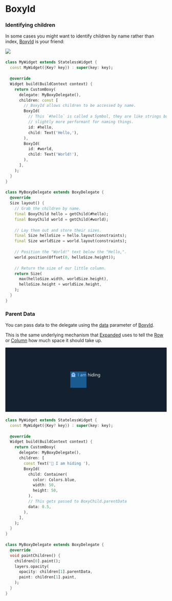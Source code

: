# BoxyId

### Identifying children

In some cases you might want to identify children by name rather than index, [BoxyId](https://pub.dev/documentation/boxy/latest/boxy/BoxyId-class.html) is your friend:

![](../.gitbook/assets/ftest\_XBEjnnpsdS.png)

```dart
class MyWidget extends StatelessWidget {
  const MyWidget({Key? key}) : super(key: key);

  @override
  Widget build(BuildContext context) {
    return CustomBoxy(
      delegate: MyBoxyDelegate(),
      children: const [
        // BoxyId allows children to be accessed by name.
        BoxyId(
          // This `#hello` is called a Symbol, they are like strings but
          // slightly more performant for naming things.
          id: #hello,
          child: Text('Hello,'),
        ),
        BoxyId(
          id: #world,
          child: Text('World!'),
        ),
      ],
    );
  }
}

class MyBoxyDelegate extends BoxyDelegate {
  @override
  Size layout() {
    // Grab the children by name.
    final BoxyChild hello = getChild(#hello);
    final BoxyChild world = getChild(#world);

    // Lay them out and store their sizes.
    final Size helloSize = hello.layout(constraints);
    final Size worldSize = world.layout(constraints);

    // Position the "World!" text below the "Hello,".
    world.position(Offset(0, helloSize.height));

    // Return the size of our little column.
    return Size(
      max(helloSize.width, worldSize.height),
      helloSize.height + worldSize.height,
    );
  }
}
```

### Parent Data

You can pass data to the delegate using the [data](https://pub.dev/documentation/boxy/latest/boxy/BoxyId/data.html) parameter of [BoxyId](https://pub.dev/documentation/boxy/latest/boxy/BoxyId-class.html).

This is the same underlying mechanism that [Expanded](https://api.flutter.dev/flutter/widgets/Expanded-class.html) uses to tell the [Row](https://api.flutter.dev/flutter/widgets/Row-class.html) or [Column](https://api.flutter.dev/flutter/widgets/Column-class.html) how much space it should take up.

![](../.gitbook/assets/image.png)

```dart
class MyWidget extends StatelessWidget {
  const MyWidget({Key? key}) : super(key: key);

  @override
  Widget build(BuildContext context) {
    return CustomBoxy(
      delegate: MyBoxyDelegate(),
      children: [
        const Text('👻 I am hiding '),
        BoxyId(
          child: Container(
            color: Colors.blue,
            width: 50,
            height: 50,
          ),
          // This gets passed to BoxyChild.parentData
          data: 0.5,
        ),
      ],
    );
  }
}

class MyBoxyDelegate extends BoxyDelegate {
  @override
  void paintChildren() {
    children[0].paint();
    layers.opacity(
      opacity: children[1].parentData,
      paint: children[1].paint,
    );
  }
}
```
